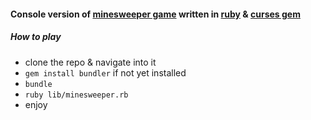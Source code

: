 #### Console version of [minesweeper game](https://en.wikipedia.org/wiki/Microsoft_Minesweeper) written in [ruby](https://www.ruby-lang.org/en/) & [curses gem](https://github.com/ruby/curses)

##### How to play

- clone the repo & navigate into it
- `gem install bundler` if not yet installed
- `bundle`
- `ruby lib/minesweeper.rb`
- enjoy